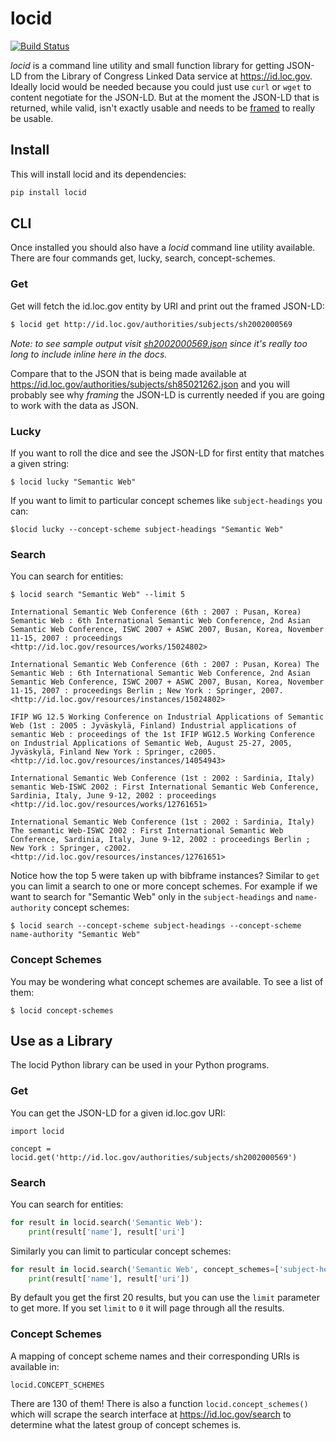# locid 

[![Build Status](https://github.com/edsu/locid/actions/workflows/test.yml/badge.svg)](https://github.com/edsu/locid/actions/workflows/test.yml)


*locid* is a command line utility and small function library for getting JSON-LD from the Library of Congress Linked Data service at https://id.loc.gov. Ideally locid would be needed because you could just use `curl` or `wget` to content negotiate for the JSON-LD. But at the moment the JSON-LD that is returned, while valid, isn't exactly usable and needs to be [framed](https://www.w3.org/TR/json-ld11-framing/) to really be usable.

## Install

This will install locid and its dependencies:

```bash
pip install locid
```

## CLI

Once installed you should also have a *locid* command line utility available. There are four commands get, lucky, search, concept-schemes.

### Get

Get will fetch the id.loc.gov entity by URI and print out the framed JSON-LD:

```bash
$ locid get http://id.loc.gov/authorities/subjects/sh2002000569
```

*Note: to see sample output visit [sh2002000569.json](examples/sh2002000569.json) since it's really too long to include inline here in the docs.*

Compare that to the JSON that is being made available at https://id.loc.gov/authorities/subjects/sh85021262.json and you will probably see why *framing* the JSON-LD is currently needed if you are going to work with the data as JSON.

### Lucky

If you want to roll the dice and see the JSON-LD for first entity that matches a given string:

```
$ locid lucky "Semantic Web"
```

If you want to limit to particular concept schemes like `subject-headings` you can:

```
$locid lucky --concept-scheme subject-headings "Semantic Web"
```

### Search

You can search for entities:

```
$ locid search "Semantic Web" --limit 5

International Semantic Web Conference (6th : 2007 : Pusan, Korea) Semantic Web : 6th International Semantic Web Conference, 2nd Asian Semantic Web Conference, ISWC 2007 + ASWC 2007, Busan, Korea, November 11-15, 2007 : proceedings
<http://id.loc.gov/resources/works/15024802>

International Semantic Web Conference (6th : 2007 : Pusan, Korea) The Semantic Web : 6th International Semantic Web Conference, 2nd Asian Semantic Web Conference, ISWC 2007 + ASWC 2007, Busan, Korea, November 11-15, 2007 : proceedings Berlin ; New York : Springer, 2007.
<http://id.loc.gov/resources/instances/15024802>

IFIP WG 12.5 Working Conference on Industrial Applications of Semantic Web (1st : 2005 : Jyväskylä, Finland) Industrial applications of semantic Web : proceedings of the 1st IFIP WG12.5 Working Conference on Industrial Applications of Semantic Web, August 25-27, 2005, Jyväskylä, Finland New York : Springer, c2005.
<http://id.loc.gov/resources/instances/14054943>

International Semantic Web Conference (1st : 2002 : Sardinia, Italy) semantic Web-ISWC 2002 : First International Semantic Web Conference, Sardinia, Italy, June 9-12, 2002 : proceedings
<http://id.loc.gov/resources/works/12761651>

International Semantic Web Conference (1st : 2002 : Sardinia, Italy) The semantic Web-ISWC 2002 : First International Semantic Web Conference, Sardinia, Italy, June 9-12, 2002 : proceedings Berlin ; New York : Springer, c2002.
<http://id.loc.gov/resources/instances/12761651>
```

Notice how the top 5 were taken up with bibframe instances? Similar to `get` you can limit a search to one or more concept schemes. For example if we want to search for "Semantic Web" only in the `subject-headings` and `name-authority` concept schemes:

```
$ locid search --concept-scheme subject-headings --concept-scheme name-authority "Semantic Web" 
```

### Concept Schemes

You may be wondering what concept schemes are available. To see a list of them:

```
$ locid concept-schemes
```

## Use as a Library

The locid Python library can be used in your Python programs.


### Get

You can get the JSON-LD for a given id.loc.gov URI:

```
import locid

concept = locid.get('http://id.loc.gov/authorities/subjects/sh2002000569')
```

### Search

You can search for entities:

```python
for result in locid.search('Semantic Web'):
    print(result['name'], result['uri']
```

Similarly you can limit to particular concept schemes:

```python
for result in locid.search('Semantic Web', concept_schemes=['subject-headings', 'name-authority']):
    print(result['name'], result['uri'])
```

By default you get the first 20 results, but you can use the `limit` parameter to get more. If you set `limit` to `0` it will page through all the results.

### Concept Schemes

A mapping of concept scheme names and their corresponding URIs is available in:

```
locid.CONCEPT_SCHEMES
```

There are 130 of them! There is also a function `locid.concept_schemes()` which will scrape the search interface at https://id.loc.gov/search to determine what the latest group of concept schemes is.



